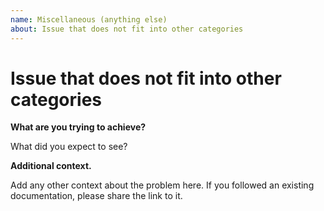 ```yaml
---
name: Miscellaneous (anything else)
about: Issue that does not fit into other categories
---
```


# Issue that does not fit into other categories

**What are you trying to achieve?**

What did you expect to see?

**Additional context.**

Add any other context about the problem here. If you followed an existing
documentation, please share the link to it.
